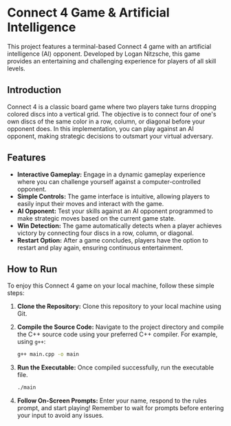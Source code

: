 # Connect 4 Game & Artificial Intelligence

This project features a terminal-based Connect 4 game with an artificial intelligence (AI) opponent. Developed by Logan Nitzsche, this game provides an entertaining and challenging experience for players of all skill levels.

## Introduction

Connect 4 is a classic board game where two players take turns dropping colored discs into a vertical grid. The objective is to connect four of one's own discs of the same color in a row, column, or diagonal before your opponent does. In this implementation, you can play against an AI opponent, making strategic decisions to outsmart your virtual adversary.

## Features

- **Interactive Gameplay:** Engage in a dynamic gameplay experience where you can challenge yourself against a computer-controlled opponent.
- **Simple Controls:** The game interface is intuitive, allowing players to easily input their moves and interact with the game.
- **AI Opponent:** Test your skills against an AI opponent programmed to make strategic moves based on the current game state.
- **Win Detection:** The game automatically detects when a player achieves victory by connecting four discs in a row, column, or diagonal.
- **Restart Option:** After a game concludes, players have the option to restart and play again, ensuring continuous entertainment.

## How to Run

To enjoy this Connect 4 game on your local machine, follow these simple steps:

1. **Clone the Repository:** Clone this repository to your local machine using Git.

2. **Compile the Source Code:** Navigate to the project directory and compile the C++ source code using your preferred C++ compiler. For example, using `g++`:
    ```bash
    g++ main.cpp -o main
    ```

3. **Run the Executable:** Once compiled successfully, run the executable file.
    ```bash
    ./main
    ```

4. **Follow On-Screen Prompts:** Enter your name, respond to the rules prompt, and start playing! Remember to wait for prompts before entering your input to avoid any issues.

